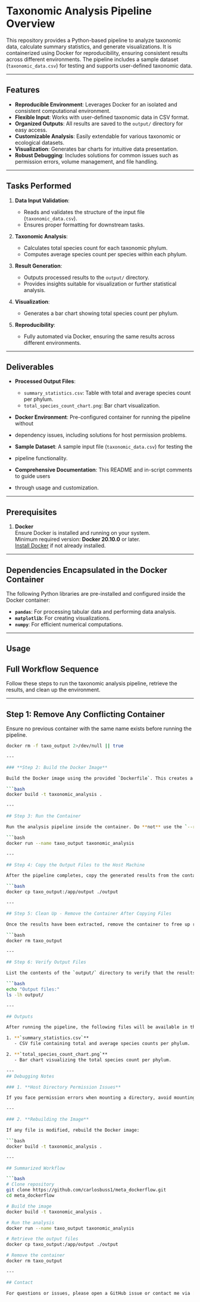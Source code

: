 # Taxonomic Analysis Pipeline Overview

This repository provides a Python-based pipeline to analyze taxonomic data, calculate summary statistics, and generate visualizations. It is containerized using Docker for reproducibility, ensuring consistent results across different environments. The pipeline includes a sample dataset (`taxonomic_data.csv`) for testing and supports user-defined taxonomic data.

---

## Features

- **Reproducible Environment**: Leverages Docker for an isolated and consistent computational environment.
- **Flexible Input**: Works with user-defined taxonomic data in CSV format.
- **Organized Outputs**: All results are saved to the `output/` directory for easy access.
- **Customizable Analysis**: Easily extendable for various taxonomic or ecological datasets.
- **Visualization**: Generates bar charts for intuitive data presentation.
- **Robust Debugging**: Includes solutions for common issues such as permission errors, volume management, and file handling.

---

## Tasks Performed

1. **Data Input Validation**:  
   - Reads and validates the structure of the input file (`taxonomic_data.csv`).
   - Ensures proper formatting for downstream tasks.

2. **Taxonomic Analysis**:  
   - Calculates total species count for each taxonomic phylum.  
   - Computes average species count per species within each phylum.

3. **Result Generation**:  
   - Outputs processed results to the `output/` directory.  
   - Provides insights suitable for visualization or further statistical analysis.

4. **Visualization**:  
   - Generates a bar chart showing total species count per phylum.

5. **Reproducibility**:  
   - Fully automated via Docker, ensuring the same results across different environments.

---

## Deliverables

- **Processed Output Files**:  
   - `summary_statistics.csv`: Table with total and average species count per phylum.  
   - `total_species_count_chart.png`: Bar chart visualization.

- **Docker Environment**: Pre-configured container for running the pipeline without
- dependency issues, including solutions for host permission problems.

- **Sample Dataset**: A sample input file (`taxonomic_data.csv`) for testing the
- pipeline functionality.

- **Comprehensive Documentation**: This README and in-script comments to guide users
- through usage and customization.

---

## Prerequisites

1. **Docker**  
   Ensure Docker is installed and running on your system.  
   Minimum required version: **Docker 20.10.0** or later.  
   [Install Docker](https://docs.docker.com/get-docker/) if not already installed.

---

## Dependencies Encapsulated in the Docker Container

The following Python libraries are pre-installed and configured inside the Docker container:

- **`pandas`**: For processing tabular data and performing data analysis.
- **`matplotlib`**: For creating visualizations.
- **`numpy`**: For efficient numerical computations.

---

## Usage

## Full Workflow Sequence

Follow these steps to run the taxonomic analysis pipeline, retrieve the results, and clean up the environment.

---

## Step 1: Remove Any Conflicting Container

Ensure no previous container with the same name exists before running the pipeline.

```bash
docker rm -f taxo_output 2>/dev/null || true

---

### **Step 2: Build the Docker Image**

Build the Docker image using the provided `Dockerfile`. This creates a reproducible environment for running the pipeline.

```bash
docker build -t taxonomic_analysis .

---

## Step 3: Run the Container

Run the analysis pipeline inside the container. Do **not** use the `--rm` flag here, as the container must persist temporarily for file extraction.

```bash
docker run --name taxo_output taxonomic_analysis

---

## Step 4: Copy the Output Files to the Host Machine

After the pipeline completes, copy the generated results from the container’s `/app/output` directory to a local `output/` folder on the host machine.

```bash
docker cp taxo_output:/app/output ./output

---

## Step 5: Clean Up - Remove the Container After Copying Files

Once the results have been extracted, remove the container to free up resources.

```bash
docker rm taxo_output

---

## Step 6: Verify Output Files

List the contents of the `output/` directory to verify that the results have been successfully copied.

```bash
echo "Output files:"
ls -lh output/

---

## Outputs

After running the pipeline, the following files will be available in the `output/` directory:

1. **`summary_statistics.csv`**  
   - CSV file containing total and average species counts per phylum.

2. **`total_species_count_chart.png`**  
   - Bar chart visualizing the total species count per phylum.

---
## Debugging Notes

### 1. **Host Directory Permission Issues**

If you face permission errors when mounting a directory, avoid mounting the volume and instead copy the results using the `docker cp` command as shown above.

---

### 2. **Rebuilding the Image**

If any file is modified, rebuild the Docker image:

```bash
docker build -t taxonomic_analysis .

---

## Summarized Workflow

```bash
# Clone repository
git clone https://github.com/carlosbuss1/meta_dockerflow.git
cd meta_dockerflow

# Build the image
docker build -t taxonomic_analysis .

# Run the analysis
docker run --name taxo_output taxonomic_analysis

# Retrieve the output files
docker cp taxo_output:/app/output ./output

# Remove the container
docker rm taxo_output

---

## Contact

For questions or issues, please open a GitHub issue or contact me via [carlosbuss1](https://github.com/carlosbuss1).






